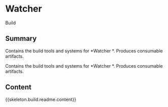 # Watcher
 Build

## Summary

Contains the build tools and systems for 
*Watcher
*. Produces consumable
artifacts.

Contains the build tools and systems for *Watcher
*.
Produces consumable artifacts.


## Content

{{skeleton.build.readme.content}}
